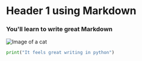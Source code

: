 # Header 1 using Markdown

### You'll learn to write great Markdown

![Image of a cat](https://octodex.github.com/images/yaktocat.png)

```python
print("It feels great writing in python")
```
